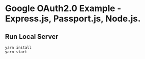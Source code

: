 # Google OAuth2.0 Example - Express.js, Passport.js, Node.js.


## Run Local Server

```
yarn install
yarn start
```

